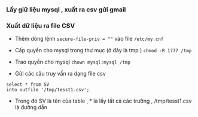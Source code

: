 ### Lấy giữ liệu mysql , xuất ra csv gửi gmail

### Xuất dữ liệu ra file CSV
- Thêm dòng lệnh ` secure-file-priv = "" ` vào file `/etc/my.cnf`

- Cấp quyền cho mysql trong thư mục (ở đây là tmp ) 
` chmod -R 1777 /tmp `
- Trao quyền cho mysql 
` chown mysql:mysql /tmp `


- Gửi các câu truy vấn ra dạng file csv
```
select * from SV 
into outfile '/tmp/tesst1.csv';
```
- Trong đó SV là tên của table , * là lấy tất cả các trường  , /tmp/tesst1.csv là đường dẫn 


